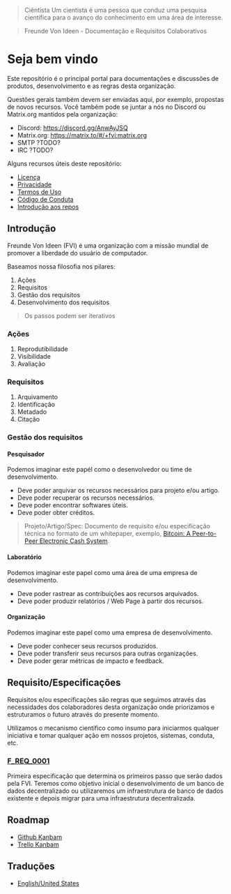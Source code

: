 > Ciêntista
> Um cientista é uma pessoa que conduz uma pesquisa científica para o avanço do conhecimento em uma área de interesse.

> Freunde Von Ideen - Documentação e Requisitos Colaborativos

# Seja bem vindo

Este repositório é o principal portal para documentações e discussões de produtos, desenvolvimento e as regras desta organização.

Questões gerais também devem ser enviadas aqui, por exemplo, propostas de novos recursos. Você também pode se juntar a nós no Discord ou Matrix.org mantidos pela organização:

- Discord: https://discord.gg/AnwAyJSQ
- Matrix.org: https://matrix.to/#/+fvi:matrix.org
- SMTP ?TODO?
- IRC ?TODO?

Alguns recursos úteis deste repositório:

- [Licença](./LICENSE)
- [Privacidade](./SECURITY.md)
- [Termos de Uso](./TERM_OF_USE.md)
- [Código de Conduta](./CODE_OF_CONDUCT.md)
- [Introdução aos repos](./doc/REPOS.md)

## Introdução

Freunde Von Ideen (FVI) é uma organização com a missão mundial de promover a liberdade do usuário de computador.

Baseamos nossa filosofia nos pilares:

1. Ações
2. Requisitos
3. Gestão dos requisitos
4. Desenvolvimento dos requisitos

> Os passos podem ser iterativos

### Ações

1. Reprodutibilidade
2. Visibilidade
3. Avaliação

### Requisitos

1. Arquivamento
2. Identificação
3. Metadado
4. Citação

### Gestão dos requisitos

#### Pesquisador

Podemos imaginar este papél como o desenvolvedor ou time de desenvolvimento.

- Deve poder arquivar os recursos necessários para projeto e/ou artigo.
- Deve poder recuperar os recursos necessários.
- Deve poder encontrar softwares úteis.
- Deve poder obter créditos.

> Projeto/Artigo/Spec: Documento de requisito e/ou especificação técnica no formato de um whitepaper, exemplo, [Bitcoin: A Peer-to-Peer Electronic Cash System](https://bitcoin.org/bitcoin.pdf).

#### Laboratório

Podemos imaginar este papel como uma área de uma empresa de desenvolvimento.

- Deve poder rastrear as contribuições aos recursos arquivados.
- Deve poder produzir relatórios / Web Page à partir dos recursos.

#### Organização

Podemos imaginar este papel como uma empresa de desenvolvimento.

- Deve poder conhecer seus recursos produzidos.
- Deve poder transferir seus recursos para outras organizações.
- Deve poder gerar métricas de impacto e feedback.

## Requisito/Especificações

Requisitos e/ou especificações são regras que seguimos através das necessidades dos colaboradores desta organização onde priorizamos e estruturamos o futuro através do presente momento.

Utilizamos o mecanismo científico como insumo para iniciarmos qualquer iniciativa e tomar qualquer ação em nossos projetos, sistemas, conduta, etc.

### [F_REQ_0001](./spec/F_SPEC_0001)

Primeira especificação que determina os primeiros passo que serão dados pela FVI. Teremos como objetivo inicial o desenvolvimento de um banco de dados decentralizado ou utilizaremos um infraestrutura de banco de dados existente e depois migrar para uma infraestrutura decentralizada.

## Roadmap

- [Github Kanbam](https://github.com/users/salespaulo/projects/2)
- [Trello Kanbam](https://trello.com/b/aHHTsW7X/ideias)

## Traduções

- [English/United States](./README.md)
